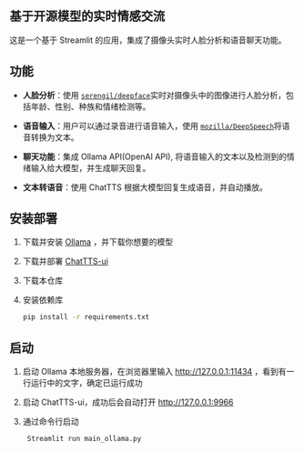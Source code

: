  ## 基于开源模型的实时情感交流

这是一个基于 Streamlit 的应用，集成了摄像头实时人脸分析和语音聊天功能。

## 功能  

- **人脸分析**：使用 [`serengil/deepface`](https://github.com/serengil/deepface)实时对摄像头中的图像进行人脸分析，包括年龄、性别、种族和情绪检测等。
- **语音输入**：用户可以通过录音进行语音输入，使用 [`mozilla/DeepSpeech`](https://github.com/whitphx/streamlit-webrtc)将语音转换为文本。

- **聊天功能**：集成 Ollama API(OpenAI API), 将语音输入的文本以及检测到的情绪输入给大模型，并生成聊天回复。
- **文本转语音**：使用 ChatTTS 根据大模型回复生成语音，并自动播放。

##  安装部署 

1. 下载并安装 [Ollama](http://ollama.com) ，并下载你想要的模型

2. 下载并部署 [ChatTTS-ui](https://github.com/jianchang512/ChatTTS-ui/) 

3. 下载本仓库

4. 安装依赖库 

   ```bash
   pip install -r requirements.txt
   ```

## 启动

1. 启动 Ollama 本地服务器，在浏览器里输入 http://127.0.0.1:11434 ，看到有一行运行中的文字，确定已运行成功 

2. 启动 ChatTTS-ui，成功后会自动打开 http://127.0.0.1:9966   

3. 通过命令行启动

      ```bash
       Streamlit run main_ollama.py

   
